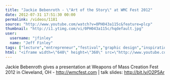 ```yaml
---
title: "Jackie Bebenroth - \"Art of the Story\" at WMC Fest 2012"
date: 2012-07-31 17:51:30 00:00
permalink: /videos/1181
source: "http://www.youtube.com/watch?v=0PH043a115c&feature=plcp"
thumbnail: "http://i1.ytimg.com/vi/0PH043a115c/hqdefault.jpg"
user:
  username: "jfinley"
  name: "Jeff Finley"
tags: ["lecture","entrepreneur","festival","graphic design","inspirational","design conference","wmc fest","cleveland","speaker","diy","ohio","midwest"]
html: "<iframe width=\"640\" height=\"360\" src=\"http://www.youtube.com/embed/0PH043a115c?wmode=transparent&fs=1&feature=oembed\" frameborder=\"0\" allowfullscreen></iframe>"
---
```


Jackie Bebenroth gives a presentation at Weapons of Mass Creation Fest 2012 in Cleveland, OH - http://wmcfest.com | talk slides: http://bit.ly/O2P5Ar